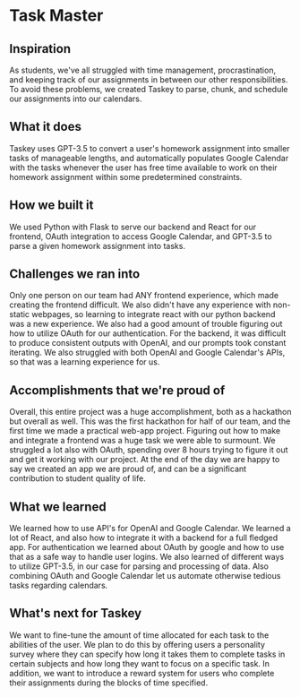 # Task Master

## Inspiration
As students, we've all struggled with time management, procrastination, and keeping track of our assignments in between our other responsibilities. To avoid these problems, we created Taskey to parse, chunk, and schedule our assignments into our calendars.

## What it does
Taskey uses GPT-3.5 to convert a user's homework assignment into smaller tasks of manageable lengths, and automatically populates Google Calendar with the tasks whenever the user has free time available to work on their homework assignment within some predetermined constraints.

## How we built it
We used Python with Flask to serve our backend and React for our frontend, OAuth integration to access Google Calendar, and GPT-3.5 to parse a given homework assignment into tasks.

## Challenges we ran into
Only one person on our team had ANY frontend experience, which made creating the frontend difficult. We also didn't have any experience with non-static webpages, so learning to integrate react with our python backend was a new experience. We also had a good amount of trouble figuring out how to utilize OAuth for our authentication. For the backend, it was difficult to produce consistent outputs with OpenAI, and our prompts took constant iterating. We also struggled with both OpenAI and Google Calendar's APIs, so that was a learning experience for us.

## Accomplishments that we're proud of
Overall, this entire project was a huge accomplishment, both as a hackathon but overall as well. This was the first hackathon for half of our team, and the first time we made a practical web-app project. Figuring out how to make and integrate a frontend was a huge task we were able to surmount. We struggled a lot also with OAuth, spending over 8 hours trying to figure it out and get it working with our project. At the end of the day we are happy to say we created an app we are proud of, and can be a significant contribution to student quality of life.

## What we learned
We learned how to use API's for OpenAI and Google Calendar. We learned a lot of React, and also how to integrate it with a backend for a full fledged app. For authentication we learned about OAuth by google and how to use that as a safe way to handle user logins. We also learned of different ways to utilize GPT-3.5, in our case for parsing and processing of data. Also combining OAuth and Google Calendar let us automate otherwise tedious tasks regarding calendars.

## What's next for Taskey
We want to fine-tune the amount of time allocated for each task to the abilities of the user. We plan to do this by offering users a personality survey where they can specify how long it takes them to complete tasks in certain subjects and how long they want to focus on a specific task. In addition, we want to introduce a reward system for users who complete their assignments during the blocks of time specified. 
